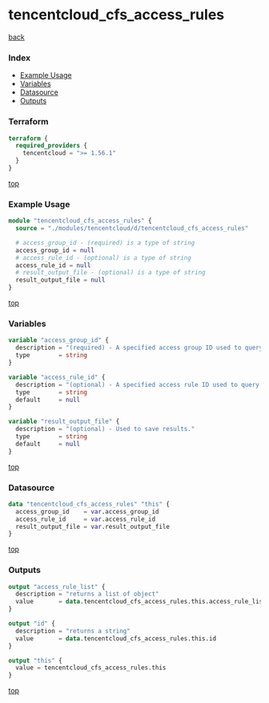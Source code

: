 # tencentcloud_cfs_access_rules

[back](../tencentcloud.md)

### Index

- [Example Usage](#example-usage)
- [Variables](#variables)
- [Datasource](#datasource)
- [Outputs](#outputs)

### Terraform

```terraform
terraform {
  required_providers {
    tencentcloud = ">= 1.56.1"
  }
}
```

[top](#index)

### Example Usage

```terraform
module "tencentcloud_cfs_access_rules" {
  source = "./modules/tencentcloud/d/tencentcloud_cfs_access_rules"

  # access_group_id - (required) is a type of string
  access_group_id = null
  # access_rule_id - (optional) is a type of string
  access_rule_id = null
  # result_output_file - (optional) is a type of string
  result_output_file = null
}
```

[top](#index)

### Variables

```terraform
variable "access_group_id" {
  description = "(required) - A specified access group ID used to query."
  type        = string
}

variable "access_rule_id" {
  description = "(optional) - A specified access rule ID used to query."
  type        = string
  default     = null
}

variable "result_output_file" {
  description = "(optional) - Used to save results."
  type        = string
  default     = null
}
```

[top](#index)

### Datasource

```terraform
data "tencentcloud_cfs_access_rules" "this" {
  access_group_id    = var.access_group_id
  access_rule_id     = var.access_rule_id
  result_output_file = var.result_output_file
}
```

[top](#index)

### Outputs

```terraform
output "access_rule_list" {
  description = "returns a list of object"
  value       = data.tencentcloud_cfs_access_rules.this.access_rule_list
}

output "id" {
  description = "returns a string"
  value       = data.tencentcloud_cfs_access_rules.this.id
}

output "this" {
  value = tencentcloud_cfs_access_rules.this
}
```

[top](#index)